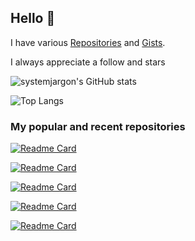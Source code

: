 ## Hello 👋

I have various [Repositories](https://github.com/SystemJargon?tab=repositories) and [Gists](https://gist.github.com/SystemJargon). 

I always appreciate a follow and stars


![systemjargon's GitHub stats](https://github-readme-stats.vercel.app/api?username=systemjargon&show_icons=true&border_radius=40&theme=cobalt) 

![Top Langs](https://github-readme-stats.vercel.app/api/top-langs/?username=systemjargon&show_icons=true&langs_count=5&border_radius=40&theme=cobalt)
<!-- 

![Jokes Card](https://readme-jokes.vercel.app/api)

----
-->

### My popular and recent repositories  




[![Readme Card](https://github-readme-stats.vercel.app/api/pin/?username=systemjargon&repo=filters&theme=cobalt)](https://github.com/systemjargon/filters)


[![Readme Card](https://github-readme-stats.vercel.app/api/pin/?username=systemjargon&repo=blocklists&theme=cobalt)](https://github.com/systemjargon/blocklists)


[![Readme Card](https://github-readme-stats.vercel.app/api/pin/?username=systemjargon&repo=allowlists&theme=cobalt)](https://github.com/systemjargon/allowlists)


[![Readme Card](https://github-readme-stats.vercel.app/api/pin/?username=systemjargon&repo=pi-hole&theme=cobalt)](https://github.com/systemjargon/pi-hole)

[![Readme Card](https://github-readme-stats.vercel.app/api/pin/?username=systemjargon&repo=adguardhome&theme=cobalt)](https://github.com/systemjargon/adguardhome)









